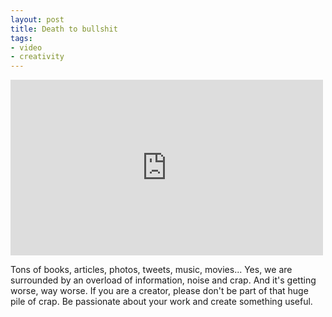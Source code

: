 ```yaml
---
layout: post
title: Death to bullshit
tags:
- video
- creativity
---
```

<div class="embed"><iframe src="http://player.vimeo.com/video/63437853" width="500" height="281" frameborder="0" webkitAllowFullScreen mozallowfullscreen allowFullScreen></iframe></div>

Tons of books, articles, photos, tweets, music, movies... Yes, we are surrounded by an overload of information, noise and crap. And it's getting worse, way worse. If you are a creator, please don't be part of that huge pile of crap. Be passionate about your work and create something useful.
